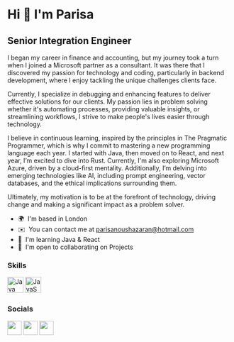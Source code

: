 Hi 👋 I'm Parisa
=======================

Senior Integration Engineer
---------------------------

I began my career in finance and accounting, but my journey took a turn when I joined a Microsoft partner as a consultant. It was there that I discovered my passion for technology and coding, particularly in backend development, where I enjoy tackling the unique challenges clients face.

Currently, I specialize in debugging and enhancing features to deliver effective solutions for our clients. My passion lies in problem solving whether it's automating processes, providing valuable insights, or streamlining workflows, I strive to make people's lives easier through technology.

I believe in continuous learning, inspired by the principles in The Pragmatic Programmer, which is why I commit to mastering a new programming language each year. I started with Java, then moved on to React, and next year, I’m excited to dive into Rust. Currently, I'm also exploring Microsoft Azure, driven by a cloud-first mentality. Additionally, I’m delving into emerging technologies like AI, including prompt engineering, vector databases, and the ethical implications surrounding them.

Ultimately, my motivation is to be at the forefront of technology, driving change and making a significant impact as a problem solver.

* 🌍  I'm based in London
* ✉️  You can contact me at [parisanoushazaran@hotmail.com](mailto:parisanoushazaran@hotmail.com)
* 🧠  I'm learning Java & React
* 🤝  I'm open to collaborating on Projects

### Skills


<p align="left">
<a href="https://www.oracle.com/java/" target="_blank" rel="noreferrer"><img src="https://raw.githubusercontent.com/danielcranney/readme-generator/main/public/icons/skills/java-colored.svg" width="36" height="36" alt="Java" /></a>
<a href="https://developer.mozilla.org/en-US/docs/Web/JavaScript" target="_blank" rel="noreferrer"><img src="https://raw.githubusercontent.com/danielcranney/readme-generator/main/public/icons/skills/javascript-colored.svg" width="36" height="36" alt="JavaScript" /></a>
</p>


### Socials

<p align="left"> <a href="https://www.github.com/parisa-0/" target="_blank" rel="noreferrer"><img src="https://raw.githubusercontent.com/danielcranney/readme-generator/main/public/icons/socials/github.svg" width="32" height="32" /></a> <a href="https://www.linkedin.com/in/parisanoushazaran/" target="_blank" rel="noreferrer"><img src="https://raw.githubusercontent.com/danielcranney/readme-generator/main/public/icons/socials/linkedin.svg" width="32" height="32" /></a>
<a href="http://www.medium.com/@parisa-0" target="_blank" rel="noreferrer"><img src="https://raw.githubusercontent.com/danielcranney/readme-generator/main/public/icons/socials/medium.svg" width="32" height="32" /></a>
</p>
